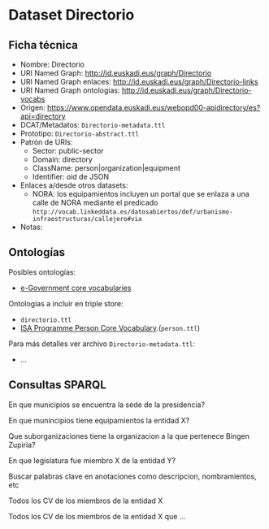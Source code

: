 # Dataset Directorio

## Ficha técnica

* Nombre: Directorio
* URI Named Graph: http://id.euskadi.eus/graph/Directorio
* URI Named Graph enlaces: http://id.euskadi.eus/graph/Directorio-links
* URI Named Graph ontologias: http://id.euskadi.eus/graph/Directorio-vocabs
* Origen: https://www.opendata.euskadi.eus/webopd00-apidirectory/es?api=directory
* DCAT/Metadatos: `Directorio-metadata.ttl`
* Prototipo: `Directorio-abstract.ttl`
* Patrón de URIs:
  * Sector: public-sector
  * Domain: directory
  * ClassName: person|organization|equipment
  * Identifier: oid de JSON
* Enlaces a/desde otros datasets:
  * NORA: los equipamientos incluyen un portal que se enlaza a una calle de NORA mediante el predicado `http://vocab.linkeddata.es/datosabiertos/def/urbanismo-infraestructuras/callejero#via`
* Notas:

## Ontologías

Posibles ontologías:

* [e-Government core vocabularies](https://joinup.ec.europa.eu/collection/semantic-interoperability-community-semic/solution/e-government-core-vocabularies/release/201)

Ontologias a incluir en triple store:

* `directorio.ttl`
* [ISA Programme Person Core Vocabulary](http://www.w3.org/ns/person).(`person.ttl`)

Para más detalles ver archivo `Directorio-metadata.ttl`:

* ...

## Consultas SPARQL

En que municipios se encuentra la sede de la presidencia?

En que munincipios tiene equipamientos la entidad X?

Que suborganizaciones tiene la organizacion a la que pertenece Bingen Zupiria?

En que legislatura fue miembro X de la entidad Y?

Buscar palabras clave en anotaciones como descripcion, nombramientos, etc

Todos los CV de los miembros de la entidad X

Todos los CV de los miembros de la entidad X que ...


